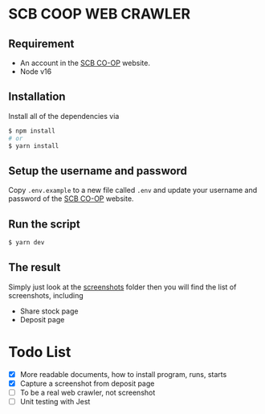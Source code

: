 # SCB COOP WEB CRAWLER

## Requirement

- An account in the [SCB CO-OP](https://scbcoop.scb.co.th/) website.
- Node v16

## Installation

Install all of the dependencies via

```bash
$ npm install
# or
$ yarn install
```

## Setup the username and password

Copy `.env.example` to a new file called `.env` and update your username and password of the [SCB CO-OP](https://scbcoop.scb.co.th/) website.

## Run the script

```bash
$ yarn dev
```

## The result

Simply just look at the [screenshots](./screenshots) folder then you will find the list of screenshots, including

- Share stock page
- Deposit page

# Todo List
- [x] More readable documents, how to install program, runs, starts
- [x] Capture a screenshot from deposit page
- [ ] To be a real web crawler, not screenshot
- [ ] Unit testing with Jest
